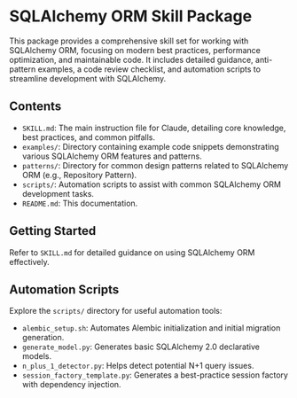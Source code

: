 # SQLAlchemy ORM Skill Package

This package provides a comprehensive skill set for working with SQLAlchemy ORM, focusing on modern best practices, performance optimization, and maintainable code. It includes detailed guidance, anti-pattern examples, a code review checklist, and automation scripts to streamline development with SQLAlchemy.

## Contents

*   `SKILL.md`: The main instruction file for Claude, detailing core knowledge, best practices, and common pitfalls.
*   `examples/`: Directory containing example code snippets demonstrating various SQLAlchemy ORM features and patterns.
*   `patterns/`: Directory for common design patterns related to SQLAlchemy ORM (e.g., Repository Pattern).
*   `scripts/`: Automation scripts to assist with common SQLAlchemy ORM development tasks.
*   `README.md`: This documentation.

## Getting Started

Refer to `SKILL.md` for detailed guidance on using SQLAlchemy ORM effectively.

## Automation Scripts

Explore the `scripts/` directory for useful automation tools:

*   `alembic_setup.sh`: Automates Alembic initialization and initial migration generation.
*   `generate_model.py`: Generates basic SQLAlchemy 2.0 declarative models.
*   `n_plus_1_detector.py`: Helps detect potential N+1 query issues.
*   `session_factory_template.py`: Generates a best-practice session factory with dependency injection.

